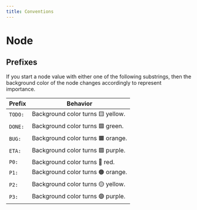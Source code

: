```yaml
---
title: Conventions
---
```


# Node

## Prefixes

If you start a node value with either one of the following substrings, then the background color of the node changes accordingly to represent importance.

| Prefix | Behavior |
|---|---|
| `TODO:` | Background color turns :yellow_square: yellow. |
| `DONE:` | Background color turns :green_square: green. |
| `BUG:` | Background color turns :orange_square: orange. |
| `ETA:` | Background color turns :purple_square: purple. |
| `P0:` | Background color turns :red_circle: red. |
| `P1:` | Background color turns :orange_circle: orange. |
| `P2:` | Background color turns :yellow_circle: yellow. |
| `P3:` | Background color turns :purple_circle: purple. |
